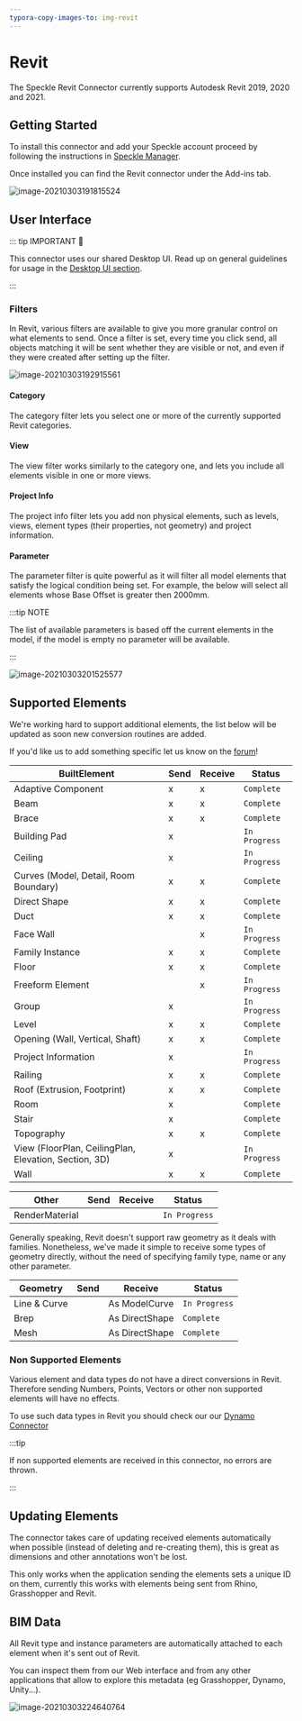 ```yaml
---
typora-copy-images-to: img-revit
---
```


# Revit

The Speckle Revit Connector currently supports Autodesk Revit 2019, 2020 and 2021.

## Getting Started

To install this connector and add your Speckle account proceed by following the instructions in [Speckle Manager](/user/manager).

Once installed you can find the Revit connector under the Add-ins tab.

![image-20210303191815524](./img-revit/image-20210303191815524.png)

## User Interface

::: tip IMPORTANT 🙌

This connector uses our shared Desktop UI. Read up on general guidelines for usage in the [Desktop UI section](/user/ui).

:::

### Filters

In Revit, various filters are available to give you more granular control on what elements to send. Once a filter is set, every time you click send, all objects matching it will be sent whether they are visible or not, and even if they were created after setting up the filter.

![image-20210303192915561](./img-revit/image-20210303192915561.png)

#### Category

The category filter lets you select one or more of the currently supported Revit categories.

#### View

The view filter works similarly to the category one, and lets you include all elements visible in one or more views.

#### Project Info

The project info filter lets you add non physical elements, such as levels, views, element types (their properties, not geometry) and project information.

#### Parameter

The parameter filter is quite powerful as it will filter all model elements that satisfy the logical condition being set. For example, the below will select all elements whose Base Offset is greater then 2000mm.

:::tip NOTE

The list of available parameters is based off the current elements in the model, if the model is empty no parameter will be available.

:::

![image-20210303201525577](./img-revit/image-20210303201525577.png)

## Supported Elements

We're working hard to support additional elements, the list below will be updated as soon new conversion routines are added.

If you'd like us to add something specific let us know on the [forum](https://speckle.community/t/speckle-unity-2-0-feedback-wanted/1108)!

| BuiltElement                                          | Send    | Receive | Status        |
| ----------------------------------------------------- | ------- | ------- | ------------- |
| Adaptive Component                                    | x       | x       | `Complete`    |
| Beam                                                  | x       | x       | `Complete`    |
| Brace                                                 | x       | x       | `Complete`    |
| Building Pad                                          | x       |         | `In Progress` |
| Ceiling                                               | x       |         | `In Progress` |
| Curves (Model, Detail, Room Boundary)                 | x       | x       | `Complete`    |
| Direct Shape                                          | x       | x       | `Complete`    |
| Duct                                                  | x       | x       | `Complete`    |
| Face Wall                                             |         | x       | `In Progress` |
| Family Instance                                       | x       | x       | `Complete`    |
| Floor                                                 | x       | x       | `Complete`    |
| Freeform Element                                      |         | x       | `In Progress` |
| Group                                                 | x       |         | `In Progress` |
| Level                                                 | x       | x       | `Complete`    |
| Opening (Wall, Vertical, Shaft)                       | x       | x       | `Complete`    |
| Project Information                                   | x       |         | `In Progress` |
| Railing                                               | x       | x       | `Complete`    |
| Roof (Extrusion, Footprint)                           | x       | x       | `Complete`    |
| Room                                                  | x       |         | `Complete`    |
| Stair                                                 | x       |         | `Complete`    |
| Topography                                            | x       | x       | `Complete`    |
| View (FloorPlan, CeilingPlan, Elevation, Section, 3D) | x       |         | `In Progress` |
| Wall                                                  | x       | x       | `Complete`    |

| Other                                                 | Send    | Receive | Status        |
| ----------------------------------------------------- | ------- | ------- | ------------- |
| RenderMaterial                                        |         |         | `In Progress` |

Generally speaking, Revit doesn't support raw geometry as it deals with families. Nonetheless, we've made it simple to receive some types of geometry directly, without the need of specifying family type, name or any other parameter.

| Geometry                                              | Send    | Receive        | Status        |
| ----------------------------------------------------- | ------- | -------------- | ------------- |
| Line & Curve                                          |         | As ModelCurve  | `In Progress` |
| Brep                                                  |         | As DirectShape | `Complete`    |
| Mesh                                                  |         | As DirectShape | `Complete`    |

### Non Supported Elements

Various element and data types do not have a direct conversions in Revit. Therefore sending Numbers, Points, Vectors or other non supported elements will have no effects.

To use such data types in Revit you should check our our [Dynamo Connector](/user/dynamo)

:::tip

If non supported elements are received in this connector, no errors are thrown.

:::

## Updating Elements

The connector takes care of updating received elements automatically when possible (instead of deleting and re-creating them), this is great as dimensions and other annotations won't be lost.

This only works when the application sending the elements sets a unique ID on them, currently this works with elements being sent from Rhino, Grasshopper and Revit.

## BIM Data

All Revit type and instance parameters are automatically attached to each element when it's sent out of Revit.

You can inspect them from our Web interface and from any other applications that allow to explore this metadata (eg Grasshopper, Dynamo, Unity...).

![image-20210303224640764](./img-revit/image-20210303224640764.png)
